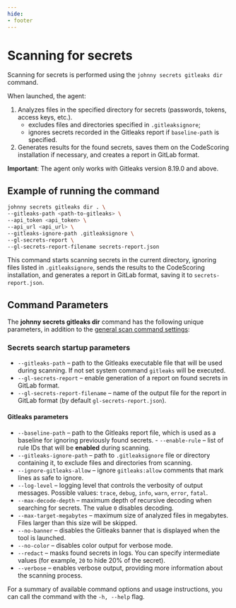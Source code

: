 ```yaml
---
hide:
- footer
---
```


# Scanning for secrets

Scanning for secrets is performed using the `johnny secrets gitleaks dir` command.

When launched, the agent:

1. Analyzes files in the specified directory for secrets (passwords, tokens, access keys, etc.).
	- excludes files and directories specified in `.gitleaksignore`;
	- ignores secrets recorded in the Gitleaks report if `baseline-path` is specified.
2. Generates results for the found secrets, saves them on the CodeScoring installation if necessary, and creates a report in GitLab format.

**Important**: The agent only works with Gitleaks version 8.19.0 and above.

## Example of running the command

```bash
johnny secrets gitleaks dir . \
--gitleaks-path <path-to-gitleaks> \
--api_token <api_token> \
--api_url <api_url> \
--gitleaks-ignore-path .gitleaksignore \
--gl-secrets-report \
--gl-secrets-report-filename secrets-report.json
```

This command starts scanning secrets in the current directory, ignoring files listed in `.gitleaksignore`, sends the results to the CodeScoring installation, and generates a report in GitLab format, saving it to `secrets-report.json`.

## Command Parameters

The **johnny secrets gitleaks dir** command has the following unique parameters, in addition to the [general scan command settings](/agent/scan.en/#_2):

### Secrets search startup parameters

- `--gitleaks-path` – path to the Gitleaks executable file that will be used during scanning. If not set system command `gitleaks` will be executed.
- `--gl-secrets-report` – enable generation of a report on found secrets in GitLab format.
- `--gl-secrets-report-filename` – name of the output file for the report in GitLab format (by default `gl-secrets-report.json`).

#### Gitleaks parameters

- `--baseline-path` – path to the Gitleaks report file, which is used as a baseline for ignoring previously found secrets. - `--enable-rule` – list of rule IDs that will be **enabled** during scanning.
- `--gitleaks-ignore-path` – path to `.gitleaksignore` file or directory containing it, to exclude files and directories from scanning.
- `--ignore-gitleaks-allow` – ignore `gitleaks:allow` comments that mark lines as safe to ignore.
- `--log-level` – logging level that controls the verbosity of output messages. Possible values: `trace`, `debug`, `info`, `warn`, `error`, `fatal`.
- `--max-decode-depth` – maximum depth of recursive decoding when searching for secrets. The value `0` disables decoding.
- `--max-target-megabytes` – maximum size of analyzed files in megabytes. Files larger than this size will be skipped.
- `--no-banner` – disables the Gitleaks banner that is displayed when the tool is launched.
- `--no-color` – disables color output for verbose mode.
- `--redact` – masks found secrets in logs. You can specify intermediate values (for example, `20` to hide 20% of the secret).
- `--verbose` – enables verbose output, providing more information about the scanning process.

For a summary of available command options and usage instructions, you can call the command with the `-h, --help` flag.
